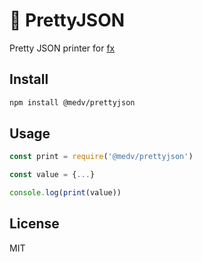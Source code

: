 # 🧢 PrettyJSON

Pretty JSON printer for [fx](https://github.com/antonmedv/fx)

## Install

```bash
npm install @medv/prettyjson
```

## Usage

```js
const print = require('@medv/prettyjson')

const value = {...}

console.log(print(value))
```

## License

MIT
